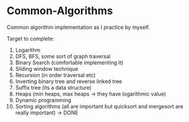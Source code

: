 # Common-Algorithms
Common algorithm implementation as I practice by myself.

Target to complete:
1. Logarithm
2. DFS, BFS, some sort of graph traversal
3. Binary Search (comfortable implementing it)
4. Sliding window technique
5. Recursion (in order traversal etc)
6. Inverting binary tree and reverse linked tree
7. Suffix tree (its a data structure)
8. Heaps (min heaps, max heaps -> they have logarithmic value)
9. Dynamic programming
10. Sorting algorithms (all are important but quicksort and mergesort are really important) -> DONE

